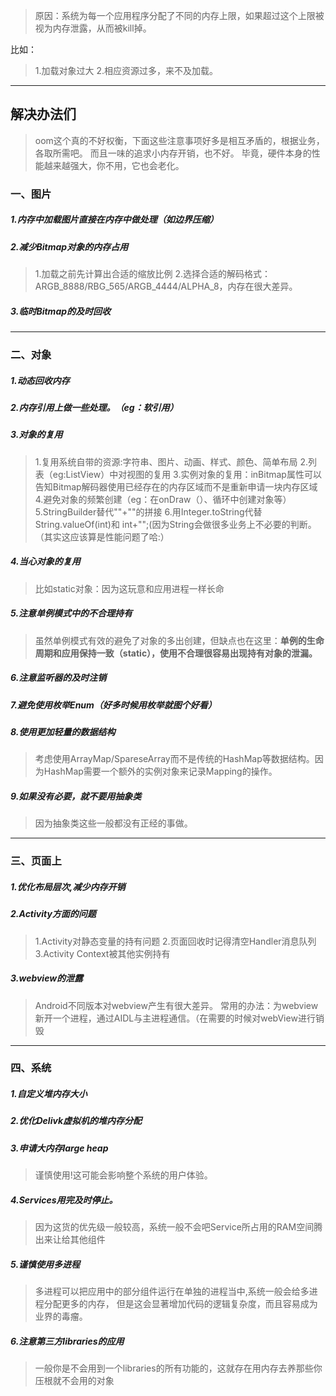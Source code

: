 > 原因：系统为每一个应用程序分配了不同的内存上限，如果超过这个上限被视为内存泄露，从而被kill掉。

比如：
> 1.加载对象过大
> 2.相应资源过多，来不及加载。
---
## 解决办法们
> oom这个真的不好权衡，下面这些注意事项好多是相互矛盾的，根据业务，各取所需吧。
> 而且一味的追求小内存开销，也不好。
> 毕竟，硬件本身的性能越来越强大，你不用，它也会老化。

### 一、图片
##### 1.内存中加载图片直接在内存中做处理（如边界压缩）
##### 2.减少Bitmap对象的内存占用
> 1.加载之前先计算出合适的缩放比例
> 2.选择合适的解码格式：ARGB_8888/RBG_565/ARGB_4444/ALPHA_8，内存在很大差异。
##### 3.临时Bitmap的及时回收
---
### 二、对象
##### 1.动态回收内存
##### 2.内存引用上做一些处理。（eg：软引用）
##### 3.对象的复用
> 1.复用系统自带的资源:字符串、图片、动画、样式、颜色、简单布局
> 2.列表（eg:ListView）中对视图的复用
> 3.实例对象的复用：inBitmap属性可以告知Bitmap解码器使用已经存在的内存区域而不是重新申请一块内存区域
> 4.避免对象的频繁创建（eg：在onDraw（）、循环中创建对象等）
> 5.StringBuilder替代""+""的拼接
> 6.用Integer.toString代替String.valueOf(int)和 int+"";(因为String会做很多业务上不必要的判断。（其实这应该算是性能问题了哈:）
##### 4.当心对象的复用
> 比如static对象：因为这玩意和应用进程一样长命
##### 5.注意单例模式中的不合理持有
> 虽然单例模式有效的避免了对象的多出创建，但缺点也在这里：**单例的生命周期和应用保持一致（static），使用不合理很容易出现持有对象的泄漏。**
##### 6.注意监听器的及时注销
##### 7.避免使用枚举Enum（好多时候用枚举就图个好看）
##### 8.使用更加轻量的数据结构
> 考虑使用ArrayMap/SpareseArray而不是传统的HashMap等数据结构。因为HashMap需要一个额外的实例对象来记录Mapping的操作。
##### 9.如果没有必要，就不要用抽象类
> 因为抽象类这些一般都没有正经的事做。
---
### 三、页面上
##### 1.优化布局层次,减少内存开销
##### 2.Activity方面的问题
> 1.Activity对静态变量的持有问题
> 2.页面回收时记得清空Handler消息队列
> 3.Activity Context被其他实例持有
##### 3.webview的泄露
> Android不同版本对webview产生有很大差异。
> 常用的办法：为webview新开一个进程，通过AIDL与主进程通信。（在需要的时候对webView进行销毁


---
### 四、系统
##### 1.自定义堆内存大小
##### 2.优化Delivk虚拟机的堆内存分配
##### 3.申请大内存large heap
> 谨慎使用!这可能会影响整个系统的用户体验。
##### 4.Services用完及时停止。
> 因为这货的优先级一般较高，系统一般不会吧Service所占用的RAM空间腾出来让给其他组件
##### 5.谨慎使用多进程
> 多进程可以把应用中的部分组件运行在单独的进程当中,系统一般会给多进程分配更多的内存，
> 但是这会显著增加代码的逻辑复杂度，而且容易成为业界的毒瘤。
##### 6.注意第三方libraries的应用
> 一般你是不会用到一个libraries的所有功能的，这就存在用内存去养那些你压根就不会用的对象
